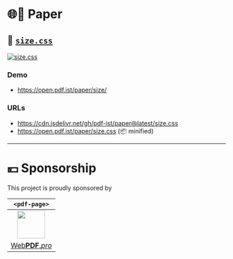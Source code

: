 # 🌐📄 Paper

## 📏 [`size.css`](//open.pdf.ist/paper/size/)

[![size.css](https://user-images.githubusercontent.com/27027/133064911-97187ace-5662-422a-a07e-79e15a7455b0.png)](//open.pdf.ist/paper/size/)

### Demo

* https://open.pdf.ist/paper/size/


### URLs

* https://cdn.jsdelivr.net/gh/pdf-ist/paper@latest/size.css
* https://open.pdf.ist/paper/size.css (📦 minified)


---

# 💴 Sponsorship

This project is proudly sponsored by

| `<pdf-page>` |
| :-: |
| [<img src="https://webpdf.pro/.svg" width="64">](https://WebPDF.pro) |
| [Web**PDF**.*pro*](https://WebPDF.pro) |
